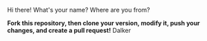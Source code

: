 Hi there! What's your name? Where are you from?

**Fork this repository, then clone your version, modify it, push your changes, and create a pull request!**
Dalker
